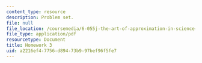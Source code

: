 ```yaml
---
content_type: resource
description: Problem set.
file: null
file_location: /coursemedia/6-055j-the-art-of-approximation-in-science-and-engineering-spring-2008/a2216ef47756d89473b997bef96f5fe7_hw03.pdf
file_type: application/pdf
resourcetype: Document
title: Homework 3
uid: a2216ef4-7756-d894-73b9-97bef96f5fe7
---
```

